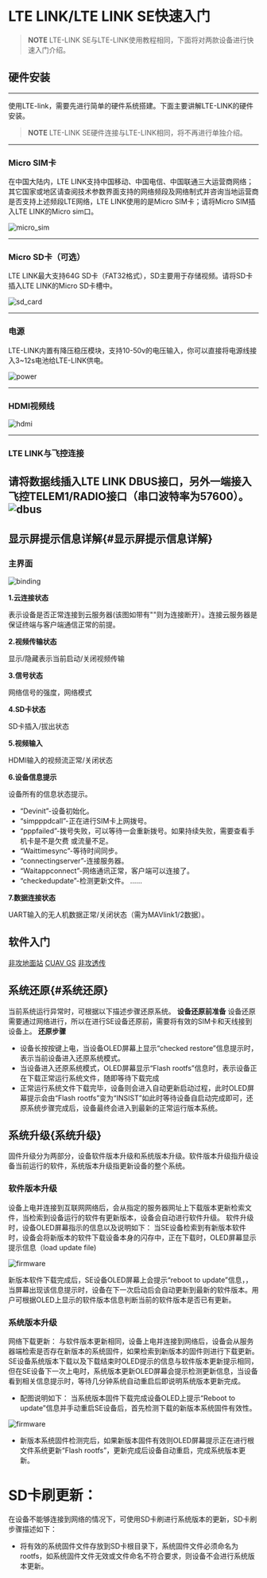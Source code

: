 # LTE LINK/LTE LINK SE快速入门

> **NOTE** LTE-LINK SE与LTE-LINK使用教程相同，下面将对两款设备进行快速入门介绍。

## 硬件安装

---

使用LTE-link，需要先进行简单的硬件系统搭建。下面主要讲解LTE-LINK的硬件安装。

> **NOTE** LTE-LINK SE硬件连接与LTE-LINK相同，将不再进行单独介绍。

---

### Micro SIM卡

在中国大陆内，LTE LINK支持中国移动、中国电信、中国联通三大运营商网络；其它国家或地区请查阅技术参数界面支持的网络频段及网络制式并咨询当地运营商是否支持上述频段LTE网络，LTE LINK使用的是Micro SIM卡；请将Micro SIM插入LTE LINK的Micro sim口。

![micro\_sim](../assets/hardware_installation/micro_sim.jpg)

---

### Micro SD卡（可选）

LTE LINK最大支持64G SD卡（FAT32格式），SD主要用于存储视频。请将SD卡插入LTE LINK的Micro  SD卡槽中。  

![sd\_card](../assets/hardware_installation/sd_card.jpg)

---

### 电源

LTE-LINK内置有降压稳压模块，支持10-50v的电压输入，你可以直接将电源线接入3~12s电池给LTE-LINK供电。

![power](../assets/hardware_installation/lte_link_power.jpg)

---

### HDMI视频线

![hdmi](../assets/hardware_installation/hdmi.jpg)

---

### LTE LINK与飞控连接

请将数据线插入LTE LINK DBUS接口，另外一端接入飞控TELEM1/RADIO接口（串口波特率为57600）。
![dbus](../assets/hardware_installation/dbus.jpg)
---
## 显示屏提示信息详解{#显示屏提示信息详解}

### 主界面

![binding](../assets/feigong/display-information.png)

**1.云连接状态**
 
表示设备是否正常连接到云服务器(该图如带有"\"则为连接断开）。连接云服务器是保证终端与客户端通信正常的前提。

**2.视频传输状态**

显示/隐藏表示当前启动/关闭视频传输

**3.信号状态**

网络信号的强度，网络模式

**4.SD卡状态**

SD卡插入/拔出状态

**5.视频输入**

HDMI输入的视频流正常/关闭状态

**6.设备信息提示**

 设备所有的信息状态提示。
 * “Devinit”-设备初始化。 
 * “simpppdcall”-正在进行SIM卡上网拨号。 
 * “pppfailed”-拨号失败，可以等待一会重新拨号。如果持续失败，需要查看手机卡是不是欠费 或流量不足。 
 * “Waittimesync”-等待时间同步。 
 * “connectingserver”-连接服务器。 
 * “Waitappconnect”-网络通讯正常，客户端可以连接了。
 * “checkedupdate”-检测更新文件。 
 ...... 
 
**7.数据连接状态**
 
 UART输入的无人机数据正常/关闭状态（需为MAVlink1/2数据）。

## 软件入门

[非攻地面站](feigong-gs.md)
[CUAV GS](cuav-gs.md)
[非攻透传](feigong-gs.md)

## 系统还原{#系统还原}

当前系统运行异常时，可根据以下描述步骤还原系统。
**设备还原前准备**
设备还原需要通过网络进行，所以在进行SE设备还原前，需要将有效的SIM卡和天线接到设备上。
**还原步骤**
  * 设备长按按键上电，当设备OLED屏幕上显示“checked restore”信息提示时，表示当前设备进入还原系统模式。
  * 当设备进入还原系统模式，OLED屏幕显示“Flash rootfs”信息时，表示设备正在下载正常运行系统文件，随即等待下载完成
  * 正常运行系统文件下载完毕，设备则会进入自动更新启动过程，此时OLED屏幕提示会由“Flash rootfs”变为“INSIST”如此时等待设备自启动完成即可，还原系统步骤完成后，设备最终会进入到最新的正常运行版本系统。

## 系统升级{系统升级}

固件升级分为两部分，设备软件版本升级和系统版本升级。软件版本升级指升级设备当前运行的软件，系统版本升级指更新设备的整个系统。

### 软件版本升级

设备上电并连接到互联网网络后，会从指定的服务器网址上下载版本更新检索文件，当检索到设备运行的软件有更新版本，设备会自动进行软件升级。
软件升级时，设备OLED屏幕指示的信息以及说明如下：
当SE设备检索到有新版本软件时，设备会将新版本的软件下载设备本身的闪存中，正在下载时，OLED屏幕显示提示信息（load update file)

![firmware](../assets/lte-link-se/lte-link-upgrade-firmware.png)

新版本软件下载完成后，SE设备OLED屏幕上会提示“reboot to update”信息，，当屏幕出现该信息提示时，设备在下一次启动后会自动更新到最新的软件版本。用户可根据OLED上显示的软件版本信息判断当前的软件版本是否已有更新。

### 系统版本升级

网络下载更新：
与软件版本更新相同，设备上电并连接到网络后，设备会从服务器端检索是否存在新版本的系统固件，如果检索到新版本的固件则进行下载更新。
SE设备系统版本下载以及下载结束时OLED提示的信息与软件版本更新提示相同，但在SE设备下一次上电时，系统版本更新OLED屏幕会提示检测更新信息，当设备看到相关信息提示时，等待几分钟系统自动重启后即说明系统版本更新完成。
* 配图说明如下：
当系统版本固件下载完成设备OLED上提示“Reboot to update”信息并手动重启SE设备后，首先检测下载的新版本系统固件有效性。

![firmware](../assets/lte-link-se/lte-link-upgrade-firmware1.png)

* 新版本系统固件检测完后，如果新版本固件有效则OLED屏幕提示正在进行根文件系统更新“Flash rootfs”，更新完成后设备自动重启，完成系统版本更新。

# SD卡刷更新：

在设备不能够连接到网络的情况下，可使用SD卡刷进行系统版本的更新，SD卡刷步骤描述如下：
* 将有效的系统固件文件存放到SD卡根目录下，系统固件文件必须命名为rootfs，如系统固件文件无效或文件命名不符合要求，则设备不会进行系统版本更新。

